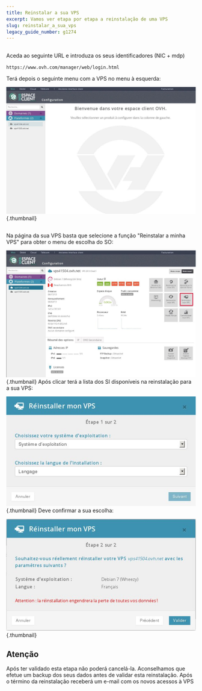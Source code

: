```yaml
---
title: Reinstalar a sua VPS
excerpt: Vamos ver etapa por etapa a reinstalação de uma VPS
slug: reinstalar_a_sua_vps
legacy_guide_number: g1274
---
```



## 
Aceda ao seguinte URL e introduza os seus identificadores (NIC + mdp)


```
https://www.ovh.com/manager/web/login.html
```


Terá depois o seguinte menu com a VPS no menu à esquerda:

![Deve selecionar a VPS que deseja reinstalar.](images/img_1102.jpg){.thumbnail}


## 
Na página da sua VPS basta que selecione a função "Reinstalar a minha VPS" para obter o menu de escolha do SO:

![](images/img_1103.jpg){.thumbnail}
Após clicar terá a lista dos SI disponíveis na reinstalação para a sua VPS:

![](images/img_1105.jpg){.thumbnail}
Deve confirmar a sua escolha:

![](images/img_1106.jpg){.thumbnail}

## Atenção
Após ter validado esta etapa não poderá cancelá-la. Aconselhamos que efetue um backup dos seus dados antes de validar esta reinstalação.
Após o término da reinstalação receberá um e-mail com os novos acessos à VPS

